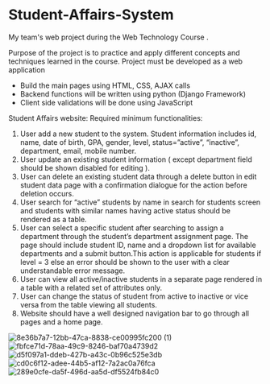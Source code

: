 # Student-Affairs-System
My team's web project during the Web Technology Course .

Purpose of the project is to practice and apply different concepts and techniques
learned in the course. Project must be developed as a web application
- Build the main pages using HTML, CSS, AJAX calls
- Backend functions will be written using python (Django Framework)
- Client side validations will be done using JavaScript

Student Affairs website:
Required minimum functionalities:
1. User add a new student to the system. Student information includes id, name,
date of birth, GPA, gender, level, status=”active”, “inactive”, department, email,
mobile number.
2. User update an existing student information ( except department field should be
shown disabled for editing ).
3. User can delete an existing student data through a delete button in edit student
data page with a confirmation dialogue for the action before deletion occurs.
4. User search for “active” students by name in search for students screen and
students with similar names having active status should be rendered as a table.
5. User can select a specific student after searching to assign a department through
the student’s department assignment page. The page should include student ID,
name and a dropdown list for available departments and a submit button.This
action is applicable for students if level = 3 else an error should be shown to the
user with a clear understandable error message.
6. User can view all active/inactive students in a separate page rendered in a table
with a related set of attributes only.
7. User can change the status of student from active to inactive or vice versa from
the table viewing all students.
8. Website should have a well designed navigation bar to go through all pages and
a home page.



![8e36b7a7-12bb-47ca-8838-ce00995fc200 (1)](https://github.com/KhaledAtef00/Student-Affairs-System/assets/105244576/d16b1128-1e45-4612-a2bf-822ae805a19d)
![fbfce71d-78aa-49c9-8246-baf70a4739d2](https://github.com/KhaledAtef00/Student-Affairs-System/assets/105244576/22e8bdca-898e-4f5d-b268-7bba8ffc4672)
![d5f097a1-ddeb-427b-a43c-0b96c525e3db](https://github.com/KhaledAtef00/Student-Affairs-System/assets/105244576/f9d2e7e3-b4e8-4884-b78f-741e71bad4be)
![cd0c6f12-adee-44b5-af12-7a2ac0a76fca](https://github.com/KhaledAtef00/Student-Affairs-System/assets/105244576/d6714b4e-acf1-4868-b183-85b2904624bc)
![289e0cfe-da5f-496d-aa5d-df5524fb84c0](https://github.com/KhaledAtef00/Student-Affairs-System/assets/105244576/bdf914d1-cc13-40c4-bebe-627de3d3ccfd)



